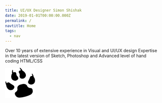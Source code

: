 ```yaml
---
title: UI/UX Designer Simon Shishak
date: 2019-01-01T00:00:00.000Z
permalink: /
navtitle: Home
tags:
  - nav
---
```

Over 10 years of extensive experience in Visual and UI/UX design Expertise in the latest version of Sketch, Photoshop and Advanced level of hand coding HTML/CSS

![](/static/img/logo.png)
